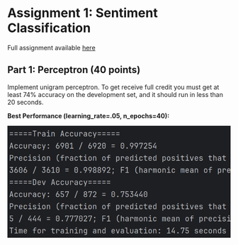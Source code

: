 # Assignment 1: Sentiment Classification
Full assignment available [here](https://www.cs.utexas.edu/~gdurrett/courses/online-course/a1.pdf)

## Part 1: Perceptron (40 points)

Implement unigram perceptron. To get receive full credit you must get at least 74% accuracy on the 
development set, and it should run in less than 20 seconds. 

**Best Performance (learning_rate=.05, n_epochs=40):**

<img src="Results/unigram_perceptron.png"/>
